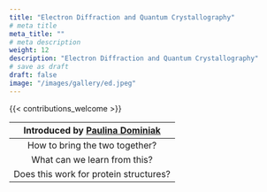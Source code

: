 ```yaml
---
title: "Electron Diffraction and Quantum Crystallography"
# meta title
meta_title: ""
# meta description
weight: 12
description: "Electron Diffraction and Quantum Crystallography"
# save as draft
draft: false
image: "/images/gallery/ed.jpeg"
---
```


{{< contributions_welcome >}}

|Introduced by [Paulina Dominiak](/authors/paulina-dominiak)|
|:---:|
|How to bring the two together?|
|What can we learn from this? |
|Does this work for protein structures?|
